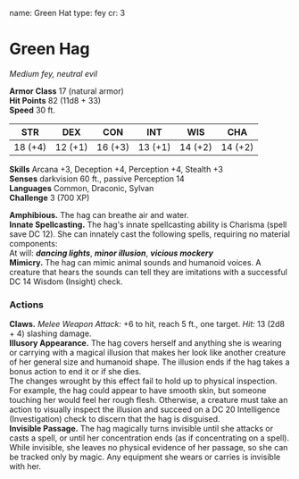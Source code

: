 name: Green Hat
type: fey
cr: 3

# Green Hag 
_Medium fey, neutral evil_

**Armor Class** 17 (natural armor)    
**Hit Points** 82 (11d8 + 33)    
**Speed** 30 ft. 

| STR     | DEX     | CON     | INT     | WIS     | CHA     |
|---------|---------|---------|---------|---------|---------|
| 18 (+4) | 12 (+1) | 16 (+3) | 13 (+1) | 14 (+2) | 14 (+2) |

**Skills** Arcana +3, Deception +4, Perception +4, Stealth +3    
**Senses** darkvision 60 ft., passive Perception 14    
**Languages** Common, Draconic, Sylvan    
**Challenge** 3 (700 XP)  

**Amphibious.** The hag can breathe air and water.    
**Innate Spellcasting.** The hag's innate spellcasting ability is Charisma (spell save DC 12). She can innately cast the following spells, requiring no material components:    
At will: **_dancing lights_**, **_minor illusion_**, **_vicious mockery_**    
**Mimicry.** The hag can mimic animal sounds and humanoid voices. A creature that hears the sounds can tell they are imitations with a successful DC 14 Wisdom (Insight) check. 

### Actions    
**Claws.** _Melee Weapon Attack:_ +6 to hit, reach 5 ft., one target. _Hit:_ 13 (2d8 + 4) slashing damage.    
**Illusory Appearance.** The hag covers herself and anything she is wearing or carrying with a magical illusion that makes her look like another creature of her general size and humanoid shape. The illusion ends if the hag takes a bonus action to end it or if she dies.    
The changes wrought by this effect fail to hold up to physical inspection. For example, the hag could appear to have smooth skin, but someone touching her would feel her rough flesh. Otherwise, a creature must take an action to visually inspect the illusion and succeed on a DC 20 Intelligence (Investigation) check to discern that the hag is disguised.    
**Invisible Passage.** The hag magically turns invisible until she attacks or casts a spell, or until her concentration ends (as if concentrating on a spell). While invisible, she leaves no physical evidence of her passage, so she can be tracked only by magic. Any equipment she wears or carries is invisible with her.